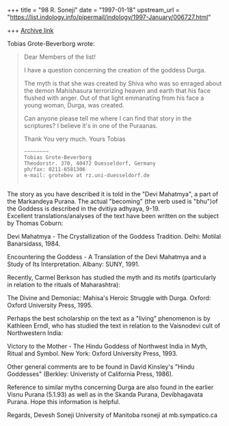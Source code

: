 +++
title = "98 R. Soneji"
date = "1997-01-18"
upstream_url = "https://list.indology.info/pipermail/indology/1997-January/006727.html"

+++
[Archive link](https://list.indology.info/pipermail/indology/1997-January/006727.html)

Tobias Grote-Beverborg wrote:
> 
> Dear Members of the list!
> 
> I have a question concerning the creation of the goddess Durga.
> 
> The myth is that she was created by Shiva who was so enraged about the demon
> Mahishasura terrorizing heaven and earth that his face flushed with anger.
> Out of that light emmanating from his face a young woman, Durga, was created.
> 
> Can anyone please tell me where I can find that story in the scriptures?
> I believe it's in one of the Puraanas.
> 
> Thank You very much.
> Yours
> Tobias
> 
> ~~~~~~~~~~~~~~~~~~~~~~~~~~~~~~~~~~~~~~~~~~~~~~~~~~~~~~~~~~~~~~~~~~~~~~~~~~~~
> ~~~~~~~~
> Tobias Grote-Beverborg
> Theodorstr. 370, 40472 Duesseldorf, Germany
> ph/fax: 0211-6581306
> e-mail: grotebev at rz.uni-duesseldorf.de
> ~~~~~~~~~~~~~~~~~~~~~~~~~~~~~~~~~~~~~~~~~~~~~~~~~~~~~~~~~~~~~~~~~~~~~~~~~~~~
> ~~~~~~~~

The story as you have described it is told in the "Devi Mahatmya", a part 
of the Markandeya Purana.  The actual "becoming" (the verb used is 
"bhu")of the Goddess is described in the dvitiya adhyaya, 9-19.  
Excellent translations/analyses of the text have been written on the 
subject by Thomas Coburn:

Devi Mahatmya - The Crystallization of the Goddess Tradition.  Delhi: 
Motilal Banarsidass, 1984.

Encountering the Goddess - A Translation of the Devi Mahatmya and a Study 
of Its Interpretation.  Albany: SUNY, 1991.

Recently, Carmel Berkson has studied the myth and its motifs 
(particularly in relation to the rituals of Maharashtra):

The Divine and Demoniac: Mahisa's Heroic Struggle with Durga.  Oxford: 
Oxford University Press, 1995.

Perhaps the best scholarship on the text as a "living" phenomenon is by 
Kathleen Erndl, who has studied the text in relation to the Vaisnodevi 
cult of Northwestern India:

Victory to the Mother - The Hindu Goddess of Northwest India in Myth, 
Ritual and Symbol.  New York: Oxford University Press, 1993.

Other general comments are to be found in David Kinsley's "Hindu 
Goddesses" (Berkley: Univeristy of California Press, 1986).

Reference to similar myths concerning Durga are also found in the earlier 
Visnu Purana (5.1.93) as well as in the Skanda Purana, Devibhagavata 
Purana.  Hope this information is helpful.

Regards,
Devesh Soneji
University of Manitoba
rsoneji at mb.sympatico.ca




